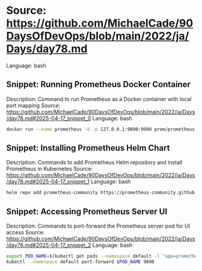 # Source: https://github.com/MichaelCade/90DaysOfDevOps/blob/main/2022/ja/Days/day78.md
Language: bash

## Snippet: Running Prometheus Docker Container
Description: Command to run Prometheus as a Docker container with local port mapping
Source: https://github.com/MichaelCade/90DaysOfDevOps/blob/main/2022/ja/Days/day78.md#2025-04-17_snippet_0
Language: bash

```bash
docker run --name prometheus -d -p 127.0.0.1:9090:9090 prom/prometheus
```

## Snippet: Installing Prometheus Helm Chart
Description: Commands to add Prometheus Helm repository and install Prometheus in Kubernetes
Source: https://github.com/MichaelCade/90DaysOfDevOps/blob/main/2022/ja/Days/day78.md#2025-04-17_snippet_1
Language: bash

```bash
helm repo add prometheus-community https://prometheus-community.github.io/helm-charts
```

## Snippet: Accessing Prometheus Server UI
Description: Commands to port-forward the Prometheus server pod for UI access
Source: https://github.com/MichaelCade/90DaysOfDevOps/blob/main/2022/ja/Days/day78.md#2025-04-17_snippet_2
Language: bash

```bash
export POD_NAME=$(kubectl get pods --namespace default -l "app=prometheus,component=server" -o jsonpath="{.items[0].metadata.name}")
kubectl --namespace default port-forward $POD_NAME 9090
```